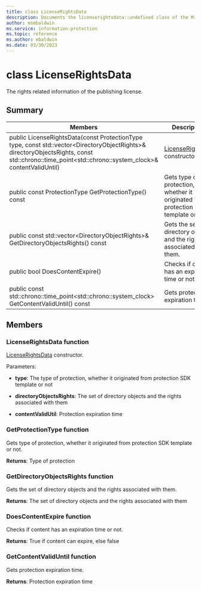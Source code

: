 ```yaml
---
title: class LicenseRightsData 
description: Documents the licenserightsdata::undefined class of the Microsoft Information Protection (MIP) SDK.
author: msmbaldwin
ms.service: information-protection
ms.topic: reference
ms.author: mbaldwin
ms.date: 03/30/2023
---
```


# class LicenseRightsData 

The rights related information of the publishing license.
  
## Summary
 Members                        | Descriptions                                
--------------------------------|---------------------------------------------
public LicenseRightsData(const ProtectionType type, const std::vector\<DirectoryObjectRights\>& directoryObjectsRights, const std::chrono::time_point\<std::chrono::system_clock\>& contentValidUntil)  |  [LicenseRightsData](#class_license_rights_data) constructor.
public const ProtectionType GetProtectionType() const  |  Gets type of protection, whether it originated from protection SDK template or not.
public const std::vector\<DirectoryObjectRights\>& GetDirectoryObjectsRights() const  |  Gets the set of directory objects and the rights associated with them.
public bool DoesContentExpire()  |  Checks if content has an expiration time or not.
public const std::chrono::time_point\<std::chrono::system_clock\> GetContentValidUntil() const  |  Gets protection expiration time.
  
## Members
  
### LicenseRightsData function
[LicenseRightsData](undefined) constructor.

Parameters:  
* **type**: The type of protection, whether it originated from protection SDK template or not 


* **directoryObjectsRights**: The set of directory objects and the rights associated with them 


* **contentValidUtil**: Protection expiration time


  
### GetProtectionType function
Gets type of protection, whether it originated from protection SDK template or not.

  
**Returns**: Type of protection
  
### GetDirectoryObjectsRights function
Gets the set of directory objects and the rights associated with them.

  
**Returns**: The set of directory objects and the rights associated with them
  
### DoesContentExpire function
Checks if content has an expiration time or not.

  
**Returns**: True if content can expire, else false
  
### GetContentValidUntil function
Gets protection expiration time.

  
**Returns**: Protection expiration time
